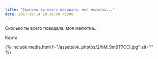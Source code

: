 ```yaml
---
title: "Сколько ты всего повидала, моя малютка..."
date: 2017-10-14 18:38:00 +0300
---
```


Сколько ты всего повидала, моя малютка...

Карта

{% include media.html f="/assets/vk_photos/2/hM_9m9T7CCI.jpg" alt="" %}
